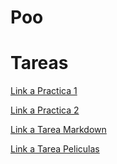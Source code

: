 # Poo

# Tareas
[Link a Practica 1](/p1)

[Link a Practica 2](/t1)

[Link a Tarea Markdown](/Setup)

[Link a Tarea Peliculas](/Peliculas.cs)
